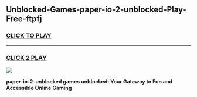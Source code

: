 
## Unblocked-Games-paper-io-2-unblocked-Play-Free-ftpfj
<h3>
<a href="https://premium76.site?title=paper-io-2-unblocked&ref=10A">CLICK TO PLAY</a></h3>
<hr>

<h3>
<a href="https://premium76.site?title=paper-io-2-unblocked&ref=10A">CLICK 2 PLAY</a>
  
</h3>

<a href="https://premium76.site?title=paper-io-2-unblocked&ref=10A"><img src="https://clearcache.store/games.png"></a>


**paper-io-2-unblocked games unblocked: Your Gateway to Fun and Accessible Online Gaming**
